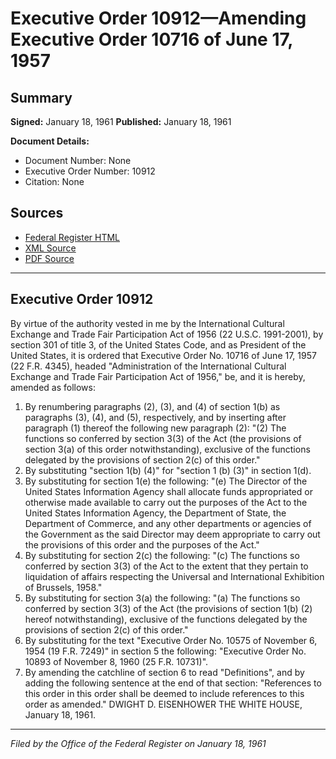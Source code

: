 # Executive Order 10912—Amending Executive Order 10716 of June 17, 1957

## Summary

**Signed:** January 18, 1961
**Published:** January 18, 1961

**Document Details:**
- Document Number: None
- Executive Order Number: 10912
- Citation: None

## Sources
- [Federal Register HTML](https://www.presidency.ucsb.edu/documents/executive-order-10912-amending-executive-order-10716-june-17-1957)
- [XML Source](None)
- [PDF Source](None)

---

## Executive Order 10912

By virtue of the authority vested in me by the International Cultural Exchange and Trade Fair Participation Act of 1956 (22 U.S.C. 1991-2001), by section 301 of title 3, of the United States Code, and as President of the United States, it is ordered that Executive Order No. 10716 of June 17, 1957 (22 F.R. 4345), headed "Administration of the International Cultural Exchange and Trade Fair Participation Act of 1956," be, and it is hereby, amended as follows:
1. By renumbering paragraphs (2), (3), and (4) of section 1(b) as paragraphs (3), (4), and (5), respectively, and by inserting after paragraph (1) thereof the following new paragraph (2):
"(2) The functions so conferred by section 3(3) of the Act (the provisions of section 3(a) of this order notwithstanding), exclusive of the functions delegated by the provisions of section 2(c) of this order."
2. By substituting "section 1(b) (4)" for "section 1 (b) (3)" in section 1(d).
3. By substituting for section 1(e) the following:
"(e) The Director of the United States Information Agency shall allocate funds appropriated or otherwise made available to carry out the purposes of the Act to the United States Information Agency, the Department of State, the Department of Commerce, and any other departments or agencies of the Government as the said Director may deem appropriate to carry out the provisions of this order and the purposes of the Act."
4. By substituting for section 2(c) the following:
"(c) The functions so conferred by section 3(3) of the Act to the extent that they pertain to liquidation of affairs respecting the Universal and International Exhibition of Brussels, 1958."
5. By substituting for section 3(a) the following:
"(a) The functions so conferred by section 3(3) of the Act (the provisions of section 1(b) (2) hereof notwithstanding), exclusive of the functions delegated by the provisions of section 2(c) of this order."
6. By substituting for the text "Executive Order No. 10575 of November 6, 1954 (19 F.R. 7249)" in section 5 the following: "Executive Order No. 10893 of November 8, 1960 (25 F.R. 10731)".
7. By amending the catchline of section 6 to read "Definitions", and by adding the following sentence at the end of that section: "References to this order in this order shall be deemed to include references to this order as amended."
DWIGHT D. EISENHOWER
THE WHITE HOUSE,
January 18, 1961.

---

*Filed by the Office of the Federal Register on January 18, 1961*
